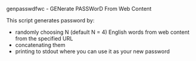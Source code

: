 genpasswdfwc - GENerate PASSWorD From Web Content

This script generates password by:

- randomly choosing N (default N = 4) English words from web content
  from the specified URL
- concatenating them 
- printing to stdout where you can use it as your new password

